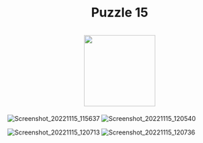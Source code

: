 
<h1 align="center">
<br>
Puzzle 15
<br>
<br>
<img src="https://user-images.githubusercontent.com/118224368/203706062-c24a1933-546e-45f0-bcee-f8d6b5da6c24.png" width="160">
</h1>


![Screenshot_20221115_115637](https://user-images.githubusercontent.com/118224368/203708283-20eeb645-f6c5-4220-800f-fa6f75c77df2.png)
![Screenshot_20221115_120540](https://user-images.githubusercontent.com/118224368/203708288-653dc49b-4ac1-4e99-b0ae-eaed77b20619.png)

![Screenshot_20221115_120713](https://user-images.githubusercontent.com/118224368/203708412-33e83b84-d145-4f36-9437-fca90fe74774.png)
![Screenshot_20221115_120736](https://user-images.githubusercontent.com/118224368/203708442-68feac72-2647-4472-b550-e554ad1cc13c.png)
